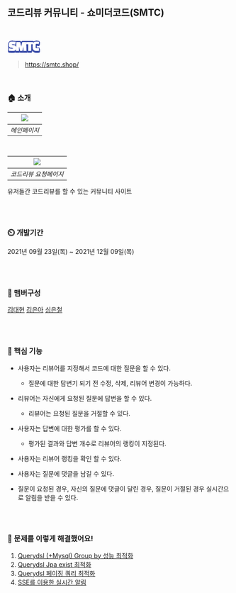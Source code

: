 ## 코드리뷰 커뮤니티 - 쇼미더코드(SMTC)

<br/>

![](src/main/resources/static/images/header_logo.png)
> https://smtc.shop/


<br/>

### 🏠 소개


| ![](https://i.imgur.com/bjw3nEH.png) |
|:--:|
| *메인페이지* |

<br/>

| ![](https://i.imgur.com/YBJGcYJ.png) |
|:--:|
| *코드리뷰 요청페이지* |



유저들간 코드리뷰를 할 수 있는 커뮤니티 사이트

<br/>
<br/>

### ⏲️ 개발기간
2021년 09월 23일(목) ~ 2021년 12월 09일(목)

<br/>
<br/>

### 🧙 맴버구성
[김대현](https://github.com/kimdh-hi) [김은아](https://github.com/eunag63) [심은철](https://github.com/scm1400)

<br/>
<br/>

### 📌 핵심 기능
- 사용자는 리뷰어를 지정해서 코드에 대한 질문을 할 수 있다.
  - 질문에 대한 답변기 되기 전 수정, 삭제, 리뷰어 변경이 가능하다.


- 리뷰어는 자신에게 요청된 질문에 답변을 할 수 있다.
  - 리뷰어는 요청된 질문을 거절할 수 있다.


- 사용자는 답변에 대한 평가를 할 수 있다.
  - 평가된 결과와 답변 개수로 리뷰어의 랭킹이 지정된다.


- 사용자는 리뷰어 랭킹을 확인 할 수 있다.


- 사용자는 질문에 댓글을 남길 수 있다.


- 질문이 요청된 경우, 자신의 질문에 댓글이 달린 경우, 질문이 거절된 경우 실시간으로 알림을 받을 수 있다.

<br/>
<br/>

### 📌 문제를 이렇게 해결했어요!
1. [Querydsl (+Mysql) Group by 성능 최적화](https://velog.io/@dhk22/TIL-Day-65-Querydsl-Group-by)
2. [Querydsl Jpa exist 최적화](https://velog.io/@dhk22/TIL-Day-66-Jpa-exist-%EC%B5%9C%EC%A0%81%ED%99%94)
3. [Querydsl 페이징 쿼리 최적화](https://velog.io/@dhk22/TIL-Day-62)
4. [SSE를 이용한 실시간 알림](https://velog.io/@dhk22/TIL-Day)

<br/>


